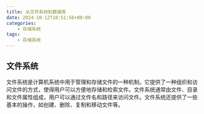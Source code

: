 ```yaml
---
title: 从文件系统到数据库
date: 2024-10-12T10:51:56+08:00
categories:
    - 存储系统
tags:
    - 存储系统
---
```



## 文件系统

文件系统是计算机系统中用于管理和存储文件的一种机制。它提供了一种组织和访问文件的方式，使得用户可以方便地存储和检索文件。文件系统通常由文件、目录和文件属性组成，用户可以通过文件名和路径来访问文件。文件系统还提供了一些基本的操作，如创建、删除、复制和移动文件等。